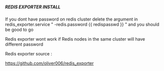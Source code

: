 ##### REDIS EXPORTER INSTALL ### 

If you dont have password on redis cluster delete the argument 
in redis_exporter.service "   -redis.password {{ redispasswd }} " 
and you should be good to go 

Redis exporter wont work if Redis nodes in the same cluster will have different password 

Redis exporter source :

https://github.com/oliver006/redis_exporter
